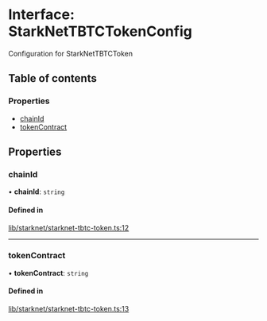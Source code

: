 # Interface: StarkNetTBTCTokenConfig

Configuration for StarkNetTBTCToken

## Table of contents

### Properties

- [chainId](StarkNetTBTCTokenConfig.md#chainid)
- [tokenContract](StarkNetTBTCTokenConfig.md#tokencontract)

## Properties

### chainId

• **chainId**: `string`

#### Defined in

[lib/starknet/starknet-tbtc-token.ts:12](typescript/src/lib/starknet/starknet-tbtc-token.ts#L12)

___

### tokenContract

• **tokenContract**: `string`

#### Defined in

[lib/starknet/starknet-tbtc-token.ts:13](typescript/src/lib/starknet/starknet-tbtc-token.ts#L13)
